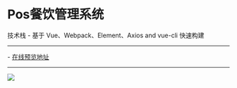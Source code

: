 # Pos餐饮管理系统

技术栈 - 基于 Vue、Webpack、Element、Axios and vue-cli 快速构建

<hr/>
- <a href="http://zero1five.gitee.io/lazyman/dist/#/">在线预览地址</a>

-------------------------------------------------------------------------------------------------------------

<img src="http://zero1five.gitee.io/lazyman/img/QQ截图20180120145302.jpg">


